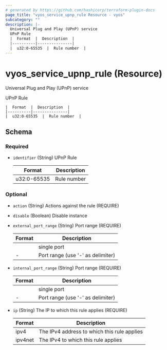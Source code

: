 ```yaml
---
# generated by https://github.com/hashicorp/terraform-plugin-docs
page_title: "vyos_service_upnp_rule Resource - vyos"
subcategory: ""
description: |-
  Universal Plug and Play (UPnP) service
  UPnP Rule
  |  Format  |  Description  |
  |----------|---------------|
  |  u32:0-65535  |  Rule number  |
---
```


# vyos_service_upnp_rule (Resource)

Universal Plug and Play (UPnP) service

UPnP Rule

    |  Format  |  Description  |
    |----------|---------------|
    |  u32:0-65535  |  Rule number  |



<!-- schema generated by tfplugindocs -->
## Schema

### Required

- `identifier` (String) UPnP Rule

    |  Format  |  Description  |
    |----------|---------------|
    |  u32:0-65535  |  Rule number  |

### Optional

- `action` (String) Actions against the rule (REQUIRE)
- `disable` (Boolean) Disable instance
- `external_port_range` (String) Port range (REQUIRE)

    |  Format  |  Description  |
    |----------|---------------|
    |  <port>  |  single port  |
    |  <portN>-<portM>  |  Port range (use '-' as delimiter)  |
- `internal_port_range` (String) Port range (REQUIRE)

    |  Format  |  Description  |
    |----------|---------------|
    |  <port>  |  single port  |
    |  <portN>-<portM>  |  Port range (use '-' as delimiter)  |
- `ip` (String) The IP to which this rule applies (REQUIRE)

    |  Format  |  Description  |
    |----------|---------------|
    |  ipv4  |  The IPv4 address to which this rule applies  |
    |  ipv4net  |  The IPv4 to which this rule applies  |
